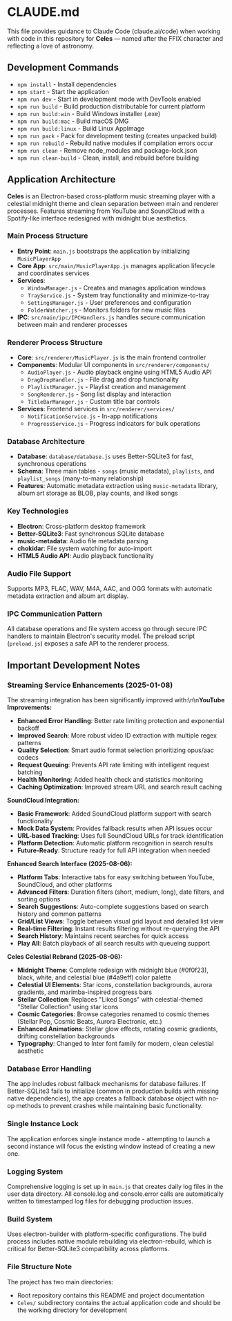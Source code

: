 # CLAUDE.md

This file provides guidance to Claude Code (claude.ai/code) when working with code in this repository for **Celes** — named after the FFIX character and reflecting a love of astronomy.

## Development Commands

- `npm install` - Install dependencies
- `npm start` - Start the application
- `npm run dev` - Start in development mode with DevTools enabled
- `npm run build` - Build production distributable for current platform
- `npm run build:win` - Build Windows installer (.exe)
- `npm run build:mac` - Build macOS DMG
- `npm run build:linux` - Build Linux AppImage
- `npm run pack` - Pack for development testing (creates unpacked build)
- `npm run rebuild` - Rebuild native modules if compilation errors occur
- `npm run clean` - Remove node_modules and package-lock.json
- `npm run clean-build` - Clean, install, and rebuild before building

## Application Architecture

**Celes** is an Electron-based cross-platform music streaming player with a celestial midnight theme and clean separation between main and renderer processes. Features streaming from YouTube and SoundCloud with a Spotify-like interface redesigned with midnight blue aesthetics.

### Main Process Structure
- **Entry Point**: `main.js` bootstraps the application by initializing `MusicPlayerApp`
- **Core App**: `src/main/MusicPlayerApp.js` manages application lifecycle and coordinates services
- **Services**:
  - `WindowManager.js` - Creates and manages application windows
  - `TrayService.js` - System tray functionality and minimize-to-tray
  - `SettingsManager.js` - User preferences and configuration
  - `FolderWatcher.js` - Monitors folders for new music files
- **IPC**: `src/main/ipc/IPCHandlers.js` handles secure communication between main and renderer processes

### Renderer Process Structure
- **Core**: `src/renderer/MusicPlayer.js` is the main frontend controller
- **Components**: Modular UI components in `src/renderer/components/`
  - `AudioPlayer.js` - Audio playback engine using HTML5 Audio API
  - `DragDropHandler.js` - File drag and drop functionality
  - `PlaylistManager.js` - Playlist creation and management
  - `SongRenderer.js` - Song list display and interaction
  - `TitleBarManager.js` - Custom title bar controls
- **Services**: Frontend services in `src/renderer/services/`
  - `NotificationService.js` - In-app notifications
  - `ProgressService.js` - Progress indicators for bulk operations

### Database Architecture
- **Database**: `database/database.js` uses Better-SQLite3 for fast, synchronous operations
- **Schema**: Three main tables - `songs` (music metadata), `playlists`, and `playlist_songs` (many-to-many relationship)
- **Features**: Automatic metadata extraction using `music-metadata` library, album art storage as BLOB, play counts, and liked songs

### Key Technologies
- **Electron**: Cross-platform desktop framework
- **Better-SQLite3**: Fast synchronous SQLite database
- **music-metadata**: Audio file metadata parsing
- **chokidar**: File system watching for auto-import
- **HTML5 Audio API**: Audio playback functionality

### Audio File Support
Supports MP3, FLAC, WAV, M4A, AAC, and OGG formats with automatic metadata extraction and album art display.

### IPC Communication Pattern
All database operations and file system access go through secure IPC handlers to maintain Electron's security model. The preload script (`preload.js`) exposes a safe API to the renderer process.

## Important Development Notes

### Streaming Service Enhancements (2025-01-08)
The streaming integration has been significantly improved with:\n\n**YouTube Improvements:**
- **Enhanced Error Handling**: Better rate limiting protection and exponential backoff
- **Improved Search**: More robust video ID extraction with multiple regex patterns
- **Quality Selection**: Smart audio format selection prioritizing opus/aac codecs
- **Request Queuing**: Prevents API rate limiting with intelligent request batching
- **Health Monitoring**: Added health check and statistics monitoring
- **Caching Optimization**: Improved stream URL and search result caching

**SoundCloud Integration:**
- **Basic Framework**: Added SoundCloud platform support with search functionality
- **Mock Data System**: Provides fallback results when API issues occur
- **URL-based Tracking**: Uses full SoundCloud URLs for track identification
- **Platform Detection**: Automatic platform recognition in search results
- **Future-Ready**: Structure ready for full API integration when needed

**Enhanced Search Interface (2025-08-06):**
- **Platform Tabs**: Interactive tabs for easy switching between YouTube, SoundCloud, and other platforms
- **Advanced Filters**: Duration filters (short, medium, long), date filters, and sorting options
- **Search Suggestions**: Auto-complete suggestions based on search history and common patterns
- **Grid/List Views**: Toggle between visual grid layout and detailed list view
- **Real-time Filtering**: Instant results filtering without re-querying the API
- **Search History**: Maintains recent searches for quick access
- **Play All**: Batch playback of all search results with queueing support

**Celes Celestial Rebrand (2025-08-06):**
- **Midnight Theme**: Complete redesign with midnight blue (#0f0f23), black, white, and celestial blue (#4a9eff) color palette
- **Celestial UI Elements**: Star icons, constellation backgrounds, aurora gradients, and marimba-inspired progress bars
- **Stellar Collection**: Replaces "Liked Songs" with celestial-themed "Stellar Collection" using star icons
- **Cosmic Categories**: Browse categories renamed to cosmic themes (Stellar Pop, Cosmic Beats, Aurora Electronic, etc.)
- **Enhanced Animations**: Stellar glow effects, rotating cosmic gradients, drifting constellation backgrounds
- **Typography**: Changed to Inter font family for modern, clean celestial aesthetic

### Database Error Handling
The app includes robust fallback mechanisms for database failures. If Better-SQLite3 fails to initialize (common in production builds with missing native dependencies), the app creates a fallback database object with no-op methods to prevent crashes while maintaining basic functionality.

### Single Instance Lock
The application enforces single instance mode - attempting to launch a second instance will focus the existing window instead of creating a new one.

### Logging System
Comprehensive logging is set up in `main.js` that creates daily log files in the user data directory. All console.log and console.error calls are automatically written to timestamped log files for debugging production issues.

### Build System
Uses electron-builder with platform-specific configurations. The build process includes native module rebuilding via electron-rebuild, which is critical for Better-SQLite3 compatibility across platforms.

### File Structure Note
The project has two main directories: 
- Root repository contains this README and project documentation
- `Celes/` subdirectory contains the actual application code and should be the working directory for development